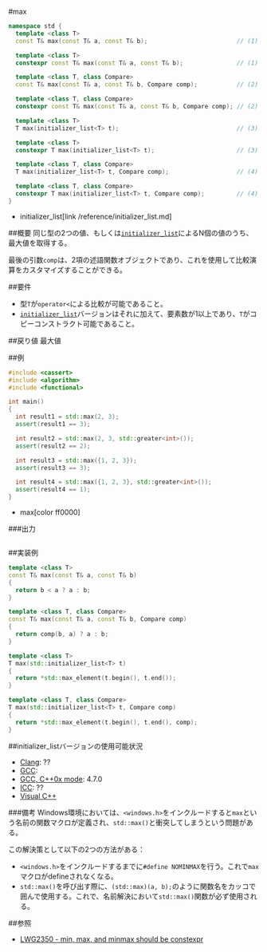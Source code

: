 #max
```cpp
namespace std {
  template <class T>
  const T& max(const T& a, const T& b);                         // (1)

  template <class T>
  constexpr const T& max(const T& a, const T& b);               // (1) C++14

  template <class T, class Compare>
  const T& max(const T& a, const T& b, Compare comp);           // (2)

  template <class T, class Compare>
  constexpr const T& max(const T& a, const T& b, Compare comp); // (2) C++14

  template <class T>
  T max(initializer_list<T> t);                                 // (3) C++11

  template <class T>
  constexpr T max(initializer_list<T> t);                       // (3) C++14

  template <class T, class Compare>
  T max(initializer_list<T> t, Compare comp);                   // (4) C++11

  template <class T, class Compare>
  constexpr T max(initializer_list<T> t, Compare comp);         // (4) C++14
}
```
* initializer_list[link /reference/initializer_list.md]

##概要
同じ型の2つの値、もしくは[`initializer_list`](/reference/initializer_list.md)によるN個の値のうち、最大値を取得する。

最後の引数`comp`は、2項の述語関数オブジェクトであり、これを使用して比較演算をカスタマイズすることができる。


##要件
- 型`T`が`operator<`による比較が可能であること。
- [`initializer_list`](/reference/initializer_list.md)バージョンはそれに加えて、要素数が1以上であり、`T`がコピーコンストラクト可能であること。


##戻り値
最大値


##例
```cpp
#include <cassert>
#include <algorithm>
#include <functional>

int main()
{
  int result1 = std::max(2, 3);
  assert(result1 == 3);

  int result2 = std::max(2, 3, std::greater<int>());
  assert(result2 == 2);

  int result3 = std::max({1, 2, 3});
  assert(result3 == 3);

  int result4 = std::max({1, 2, 3}, std::greater<int>());
  assert(result4 == 1);
}
```
* max[color ff0000]


###出力
```
```


##実装例
```cpp
template <class T>
const T& max(const T& a, const T& b)
{
  return b < a ? a : b;
}

template <class T, class Compare>
const T& max(const T& a, const T& b, Compare comp)
{
  return comp(b, a) ? a : b;
}

template <class T>
T max(std::initializer_list<T> t)
{
  return *std::max_element(t.begin(), t.end());
}

template <class T, class Compare>
T max(std::initializer_list<T> t, Compare comp)
{
  return *std::max_element(t.begin(), t.end(), comp);
}
```


##initializer_listバージョンの使用可能状況
- [Clang](/implementation#clang.md): ??
- [GCC](/implementation#gcc.md): 
- [GCC, C++0x mode](/implementation#gcc.md): 4.7.0
- [ICC](/implementation#icc.md): ??
- [Visual C++](/implementation#visual_cpp.md)

###備考
Windows環境においては、`<windows.h>`をインクルードすると`max`という名前の関数マクロが定義され、`std::max()`と衝突してしまうという問題がある。

この解決策として以下の2つの方法がある：

- `<windows.h>`をインクルードするまでに`#define NOMINMAX`を行う。これで`max`マクロがdefineされなくなる。
- `std::max()`を呼び出す際に、`(std::max)(a, b);`のように関数名をカッコで囲んで使用する。これで、名前解決において`std::max()`関数が必ず使用される。


##参照
- [LWG2350 - min, max, and minmax should be constexpr](http://cplusplus.github.io/LWG/lwg-defects.html#2350)

